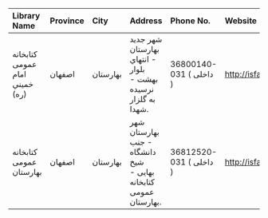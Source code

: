 | Library Name                   | Province   | City     | Address                                                                | Phone No.               | Website             |
|:-------------------------------|:-----------|:---------|:-----------------------------------------------------------------------|:------------------------|:--------------------|
| كتابخانه عمومی امام خميني (ره) | اصفهان     | بهارستان | شهر جديد بهارستان - انتهاي بلوار بهشت - نرسيده به گلزار شهدا.          | 36800140-031 ( داخلی  ) | http://isfahanpl.ir |
| كتابخانه عمومی بهارستان        | اصفهان     | بهارستان | شهر بهارستان - جنب دانشگاه شیخ بهایی - كتابخانه عمومی بهارستان.        | 36812520-031 ( داخلی  ) | http://isfahanpl.ir |